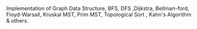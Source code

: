 Implementation of Graph Data Structure, BFS, DFS ,Dijkstra, Bellman-ford, Floyd-Warsall, Kruskal MST, Prim MST, Topological Sort , Kahn's Algorithm & others.
